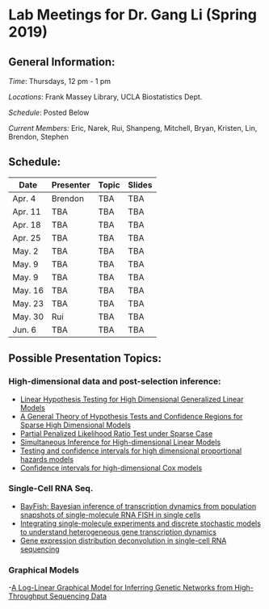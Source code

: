 # Lab Meetings for Dr. Gang Li (Spring 2019)

## General Information:

*Time*: Thursdays, 12 pm - 1 pm

*Locations*: Frank Massey Library, UCLA Biostatistics Dept.

*Schedule*: Posted Below

*Current Members:* Eric, Narek, Rui, Shanpeng, Mitchell, Bryan, Kristen, Lin, Brendon, Stephen 

## Schedule:

| Date | Presenter | Topic |Slides|
|------|-----------|-------|---|
|Apr. 4|Brendon|TBA|TBA|
|Apr. 11|TBA|TBA|TBA|
|Apr. 18|TBA|TBA|TBA|
|Apr. 25|TBA|TBA|TBA|
|May. 2|TBA|TBA|TBA|
|May. 9|TBA|TBA|TBA|
|May. 9|TBA|TBA|TBA|
|May. 16|TBA|TBA|TBA|
|May. 23|TBA|TBA|TBA|
|May. 30|Rui|TBA|TBA|
|Jun. 6|TBA|TBA|TBA|



## Possible Presentation Topics: 

### High-dimensional data and post-selection inference:
- [Linear Hypothesis Testing for High Dimensional Generalized Linear Models](https://callmespring.github.io/paper/hdlineartest.pdf)
- [A General Theory of Hypothesis Tests and Confidence
Regions for Sparse High Dimensional Models](https://arxiv.org/pdf/1412.8765.pdf)
- [Partial Penalized Likelihood Ratio Test under Sparse Case](https://link.springer.com/content/pdf/10.1007%2Fs10255-017-0663-4.pdf)
- [Simultaneous Inference for High-dimensional Linear Models](https://arxiv.org/pdf/1603.01295.pdf)
- [Testing and confidence intervals for high
dimensional proportional hazards models](https://arxiv.org/pdf/1412.5158.pdf)
- [Confidence intervals for high-dimensional Cox models](https://arxiv.org/pdf/1803.01150.pdf)


### Single-Cell RNA Seq.
- [BayFish: Bayesian inference of transcription dynamics from population snapshots of single-molecule RNA FISH in single cells](https://genomebiology.biomedcentral.com/track/pdf/10.1186/s13059-017-1297-9)
- [Integrating single-molecule experiments and discrete stochastic models
to understand heterogeneous gene transcription dynamics](https://www.sciencedirect.com/science/article/pii/S1046202315002510)
- [Gene expression distribution deconvolution in single-cell RNA sequencing](http://www.pnas.org/content/pnas/115/28/E6437.full.pdf)

### Graphical Models
-[A Log-Linear Graphical Model for Inferring Genetic
Networks from High-Throughput Sequencing Data](https://arxiv.org/pdf/1204.3941.pdf)


